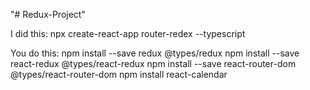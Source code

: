"# Redux-Project"

I did this: npx create-react-app router-redex --typescript

You do this:
npm install --save redux @types/redux
npm install --save react-redux @types/react-redux
npm install --save react-router-dom @types/react-router-dom
npm install react-calendar
